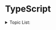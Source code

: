 # TypeScript

<details> 
<summary>
Topic List:
</summary>

- Type.ts > Primitive types
- TS_Type.ts > Any,Void,Never,strictNullChecks
- TS_Type-V2.ts > Union types,Function Type,Optional Arguments,Default Parameters
- TS_Type-V3.ts > Object Types, Array Types,Generics,Tuples Types
- Type_Aliases.ts > Type Aliases
- Type_Assertions.ts > Type Assertions
- Enum.ts > Enum
- Interface.ts > Interface
- Interface-V2.ts > Interface with class,array
- Interface-with-Fn.ts > Interfaces with Function Types,Optional Properties
- Index_Signature.ts > Index Signature
- Class.ts > Classes,Constructors,Private,Public & ReadOnly Members
- Getter-Setter.ts > Getter,Setter in Class
- Inheritance.ts > Inheritance,Abstract Class
- Implement.ts > Implement keyword ,interface & class
- Static-Props-Methods.ts > Static Properties and Methods
- Generics.ts > Generics Classes,Generics Interface
- Generics-V2.ts > class with generics
- Function-Overload.ts > Function Overloading
</details>
